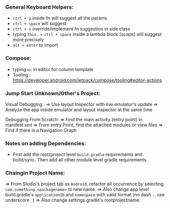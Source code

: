 ### General Keyboard Helpers:
- `ctrl + p` inside fn will suggest all the params
- `ctrl + space` will suggest
- `ctrl + o` override/implement fn suggestion in side class
- typing `this.` + `ctrl + space` inside a lambda block (scope) will suggest more precisely
- `alt + enter` to import
### Compose:
- typing `wc` in editor for column template
- Tooling : https://developer.android.com/jetpack/compose/tooling#editor-actions

### Jump Start Unknown/Other's Project:
Visual Debugging : 
=> Use layout Inspector with live emulator's update
=> Analyze the app inside emulator and layout inspector at the same time

Debugging From Scratch:
=> Find the main activity (entry point) in manifest.xml
=> From entry Point, find the attached modules or view files
=> Find if there is a Navigation Graph

### Notes on adding Dependencies:
* First add the root/project level `build.gradle` requirements and build/sync. Then add all other module level gradle requirements.

### Chaingin Project Name:
=> From Studio's project tab as `Android`, refactor all occurrence by selecting `com.something.<packagename>` to new name. 
=> Also change app level build.gradle's `applicationID` and `namespace` with valid format (no dash `-`, use underscore `_`)
=> Also change settings.gradle's rootprojectname. 